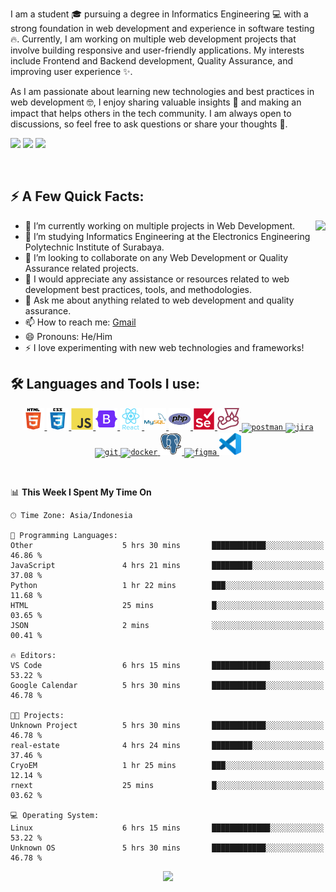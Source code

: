 I am a student 🎓 pursuing a degree in Informatics Engineering 💻 with a strong foundation in web development and experience in software testing 🔥. Currently, I am working on multiple web development projects that involve building responsive and user-friendly applications. My interests include Frontend and Backend development, Quality Assurance, and improving user experience ✨.

As I am passionate about learning new technologies and best practices in web development 🤓, I enjoy sharing valuable insights 🧐 and making an impact that helps others in the tech community. I am always open to discussions, so feel free to ask questions or share your thoughts 💬.

<p><a href="https://www.instagram.com/theodreraffael/"><img src="https://img.shields.io/badge/instagram-%23E1306C.svg?&style=for-the-badge&logo=instagram&logoColor=white" height=25></a>
<a href="https://www.linkedin.com/in/theodoreraffael/"><img src="https://img.shields.io/badge/linkedin-%230077B5.svg?&style=for-the-badge&logo=linkedin&logoColor=white" height=25></a>
<a href="mailto:theodoreraffael@gmail.com"><img src="https://img.shields.io/badge/Gmail-D14836.svg?&style=for-the-badge&logo=gmail&logoColor=white" height=25></a>
</p>
<br>

## ⚡ A Few Quick Facts:

<img align="right" src="https://github.com/mirsazzathossain/mirsazzathossain/blob/master/gifs/octocat-anime.gif" />

- 🔭 I’m currently working on multiple projects in Web Development.
- 🧮 I’m studying Informatics Engineering at the Electronics Engineering Polytechnic Institute of Surabaya.
- 👯 I’m looking to collaborate on any Web Development or Quality Assurance related projects.
- 🤔 I would appreciate any assistance or resources related to web development best practices, tools, and methodologies.
- 💬 Ask me about anything related to web development and quality assurance.
- 📫 How to reach me: [Gmail](mailto:theodoreraffael@gmail.com)
- 😄 Pronouns: He/Him
- ⚡ I love experimenting with new web technologies and frameworks!

## 🛠️ Languages and Tools I use:

<p align="center"> 
    <a href="https://www.w3schools.com/html/" target="_blank"> 
        <code><img src="https://github.com/devicons/devicon/blob/master/icons/html5/html5-original-wordmark.svg" alt="html5" width="35" height="35"/></code> 
    </a> 
    <a href="https://www.w3schools.com/css/" target="_blank"> 
        <code><img src="https://github.com/devicons/devicon/blob/master/icons/css3/css3-original-wordmark.svg" alt="css3" width="35" height="35"/></code> 
    </a> 
    <a href="https://developer.mozilla.org/en-US/docs/Web/JavaScript" target="_blank"> 
        <code><img src="https://github.com/devicons/devicon/blob/master/icons/javascript/javascript-original.svg" alt="javascript" width="35" height="35"/></code> 
    </a>
    <a href="https://getbootstrap.com" target="_blank"> 
        <code><img src="https://github.com/devicons/devicon/blob/master/icons/bootstrap/bootstrap-plain.svg" alt="bootstrap" width="35" height="35"/></code> 
    </a>
    <a href="https://reactjs.org/" target="_blank"> 
        <code><img src="https://github.com/devicons/devicon/blob/master/icons/react/react-original-wordmark.svg" alt="react" width="35" height="35"/></code> 
    </a> 
    <a href="https://www.mysql.com/" target="_blank"> 
        <code><img src="https://github.com/devicons/devicon/blob/master/icons/mysql/mysql-original-wordmark.svg" alt="mysql" width="35" height="35"/></code> 
    </a> 
    <a href="https://www.php.net" target="_blank"> 
        <code><img src="https://github.com/devicons/devicon/blob/master/icons/php/php-original.svg" alt="php" width="35" height="35"/></code> 
    </a> 
    <a href="https://www.selenium.dev/" target="_blank"> 
        <code><img src="https://github.com/devicons/devicon/blob/master/icons/selenium/selenium-original.svg" alt="selenium" width="35" height="35"/></code> 
    </a>
    <a href="https://www.jestjs.io/" target="_blank"> 
        <code><img src="https://raw.githubusercontent.com/devicons/devicon/master/icons/jest/jest-plain.svg" alt="jest" width="35" height="35"/></code> 
    </a> 
    <a href="https://www.postman.com/" target="_blank"> 
        <code><img src="https://www.vectorlogo.zone/logos/getpostman/getpostman-icon.svg" alt="postman" width="35" height="35"/></code> 
    </a> 
    <a href="https://www.jira.com/" target="_blank"> 
        <code><img src="https://www.vectorlogo.zone/logos/atlassian_jira/atlassian_jira-icon.svg" alt="jira" width="35" height="35"/></code> 
    </a>
    <a href="https://git-scm.com/" target="_blank"> 
        <code><img src="https://www.vectorlogo.zone/logos/git-scm/git-scm-icon.svg" alt="git" width="35" height="35"/></code> 
    </a> 
    <a href="https://www.docker.com/" target="_blank"> 
        <code><img src="https://www.vectorlogo.zone/logos/docker/docker-icon.svg" alt="docker" width="35" height="35"/></code> 
    </a> 
    <a href="https://www.postgresql.org/" target="_blank"> 
        <code><img src="https://github.com/devicons/devicon/blob/master/icons/postgresql/postgresql-original.svg" alt="postgresql" width="35" height="35"/></code> 
    </a> 
    <a href="https://www.figma.com/" target="_blank"> 
        <code><img src="https://www.vectorlogo.zone/logos/figma/figma-icon.svg" alt="figma" width="35" height="35"/></code> 
    </a>
    <a href="https://code.visualstudio.com" target="_blank"> 
        <code><img src="https://raw.githubusercontent.com/github/explore/80688e429a7d4ef2fca1e82350fe8e3517d3494d/topics/visual-studio-code/visual-studio-code.png" alt="vscode" width="35" height="35"/></code> 
    </a> 
</p>
<br>


📊 **This Week I Spent My Time On**

```text
🕑︎ Time Zone: Asia/Indonesia

💬 Programming Languages:
Other                    5 hrs 30 mins       ████████████░░░░░░░░░░░░░   46.86 %
JavaScript               4 hrs 21 mins       █████████░░░░░░░░░░░░░░░░   37.08 %
Python                   1 hr 22 mins        ███░░░░░░░░░░░░░░░░░░░░░░   11.68 %
HTML                     25 mins             █░░░░░░░░░░░░░░░░░░░░░░░░   03.65 %
JSON                     2 mins              ░░░░░░░░░░░░░░░░░░░░░░░░░   00.41 %

🔥 Editors:
VS Code                  6 hrs 15 mins       █████████████░░░░░░░░░░░░   53.22 %
Google Calendar          5 hrs 30 mins       ████████████░░░░░░░░░░░░░   46.78 %

🐱‍💻 Projects:
Unknown Project          5 hrs 30 mins       ████████████░░░░░░░░░░░░░   46.78 %
real-estate              4 hrs 24 mins       █████████░░░░░░░░░░░░░░░░   37.46 %
CryoEM                   1 hr 25 mins        ███░░░░░░░░░░░░░░░░░░░░░░   12.14 %
rnext                    25 mins             █░░░░░░░░░░░░░░░░░░░░░░░░   03.62 %

💻 Operating System:
Linux                    6 hrs 15 mins       █████████████░░░░░░░░░░░░   53.22 %
Unknown OS               5 hrs 30 mins       ████████████░░░░░░░░░░░░░   46.78 %
```

<p align="center">
  <img src="https://capsule-render.vercel.app/api?type=waving&color=gradient&height=80&section=footer"/>
</p>
